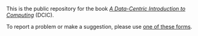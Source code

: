 This is the public repository for the book
[*A Data-Centric Introduction to Computing*](https://dcic-world.org/) (DCIC).

To report a problem or make a suggestion, please use
[one of these forms](https://github.com/data-centric-computing/dcic-public/issues/new/choose).
